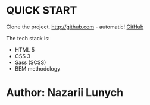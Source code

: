 # QUICK START

Clone the project.
http://github.com - automatic!
[GitHub](http://github.com)

The tech stack is:

+ HTML 5
+ CSS 3
+ Sass (SCSS)
+ BEM methodology

# Author: Nazarii Lunych

